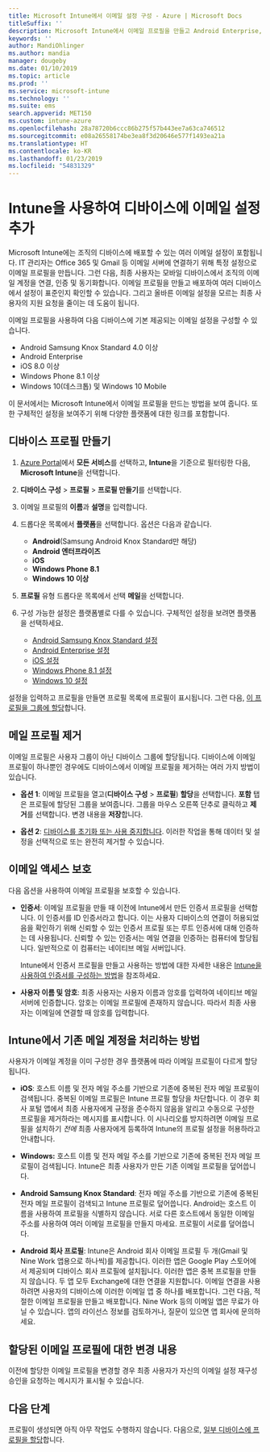 ```yaml
---
title: Microsoft Intune에서 이메일 설정 구성 - Azure | Microsoft Docs
titleSuffix: ''
description: Microsoft Intune에서 이메일 프로필을 만들고 Android Enterprise, iOS 및 Windows 디바이스에 이 프로필을 배포합니다. 이메일 프로필을 사용하여 관리 대상 디바이스에서 회사 이메일에 연결하는 데 사용할 인증 방법과 이메일 서버를 비롯한 일반적인 이메일 설정을 구성합니다.
keywords: ''
author: MandiOhlinger
ms.author: mandia
manager: dougeby
ms.date: 01/10/2019
ms.topic: article
ms.prod: ''
ms.service: microsoft-intune
ms.technology: ''
ms.suite: ems
search.appverid: MET150
ms.custom: intune-azure
ms.openlocfilehash: 28a78720b6ccc86b275f57b443ee7a63ca746512
ms.sourcegitcommit: e08a26558174be3ea8f3d20646e577f1493ea21a
ms.translationtype: HT
ms.contentlocale: ko-KR
ms.lasthandoff: 01/23/2019
ms.locfileid: "54831329"
---
```

# <a name="add-email-settings-to-devices-using-intune"></a>Intune을 사용하여 디바이스에 이메일 설정 추가

Microsoft Intune에는 조직의 디바이스에 배포할 수 있는 여러 이메일 설정이 포함됩니다. IT 관리자는 Office 365 및 Gmail 등 이메일 서버에 연결하기 위해 특정 설정으로 이메일 프로필을 만듭니다. 그런 다음, 최종 사용자는 모바일 디바이스에서 조직의 이메일 계정을 연결, 인증 및 동기화합니다. 이메일 프로필을 만들고 배포하여 여러 디바이스에서 설정이 표준인지 확인할 수 있습니다. 그리고 올바른 이메일 설정을 모르는 최종 사용자의 지원 요청을 줄이는 데 도움이 됩니다.

이메일 프로필을 사용하여 다음 디바이스에 기본 제공되는 이메일 설정을 구성할 수 있습니다.

- Android Samsung Knox Standard 4.0 이상
- Android Enterprise
- iOS 8.0 이상
- Windows Phone 8.1 이상
- Windows 10(데스크톱) 및 Windows 10 Mobile

이 문서에서는 Microsoft Intune에서 이메일 프로필을 만드는 방법을 보여 줍니다. 또한 구체적인 설정을 보여주기 위해 다양한 플랫폼에 대한 링크를 포함합니다.

## <a name="create-a-device-profile"></a>디바이스 프로필 만들기

1. [Azure Portal](https://portal.azure.com)에서 **모든 서비스**를 선택하고, **Intune**을 기준으로 필터링한 다음, **Microsoft Intune**을 선택합니다.
2. **디바이스 구성** > **프로필** > **프로필 만들기**를 선택합니다.
3. 이메일 프로필의 **이름**과 **설명**을 입력합니다.
4. 드롭다운 목록에서 **플랫폼**을 선택합니다. 옵션은 다음과 같습니다.

    - **Android**(Samsung Android Knox Standard만 해당)
    - **Android 엔터프라이즈**
    - **iOS**
    - **Windows Phone 8.1**
    - **Windows 10 이상**

5. **프로필** 유형 드롭다운 목록에서 선택 **메일**을 선택합니다.
6. 구성 가능한 설정은 플랫폼별로 다를 수 있습니다. 구체적인 설정을 보려면 플랫폼을 선택하세요.

    - [Android Samsung Knox Standard 설정](email-settings-android.md)
    - [Android Enterprise 설정](email-settings-android-enterprise.md)
    - [iOS 설정](email-settings-ios.md)
    - [Windows Phone 8.1 설정](email-settings-windows-phone-8-1.md)
    - [Windows 10 설정](email-settings-windows-10.md)

설정을 입력하고 프로필을 만들면 프로필 목록에 프로필이 표시됩니다. 그런 다음, [이 프로필을 그룹에 할당](device-profile-assign.md)합니다.

## <a name="remove-an-email-profile"></a>메일 프로필 제거

이메일 프로필은 사용자 그룹이 아닌 디바이스 그룹에 할당됩니다. 디바이스에 이메일 프로필이 하나뿐인 경우에도 디바이스에서 이메일 프로필을 제거하는 여러 가지 방법이 있습니다.

- **옵션 1**: 이메일 프로필을 열고(**디바이스 구성** > **프로필**) **할당**을 선택합니다. **포함** 탭은 프로필에 할당된 그룹을 보여줍니다. 그룹을 마우스 오른쪽 단추로 클릭하고 **제거**를 선택합니다. 변경 내용을 **저장**합니다.

- **옵션 2**: [디바이스를 초기화 또는 사용 중지합니다](devices-wipe.md). 이러한 작업을 통해 데이터 및 설정을 선택적으로 또는 완전히 제거할 수 있습니다.

## <a name="secure-email-access"></a>이메일 액세스 보호

다음 옵션을 사용하여 이메일 프로필을 보호할 수 있습니다.

- **인증서**: 이메일 프로필을 만들 때 이전에 Intune에서 만든 인증서 프로필을 선택합니다. 이 인증서를 ID 인증서라고 합니다. 이는 사용자 디바이스의 연결이 허용되었음을 확인하기 위해 신뢰할 수 있는 인증서 프로필 또는 루트 인증서에 대해 인증하는 데 사용됩니다. 신뢰할 수 있는 인증서는 메일 연결을 인증하는 컴퓨터에 할당됩니다. 일반적으로 이 컴퓨터는 네이티브 메일 서버입니다.

  Intune에서 인증서 프로필을 만들고 사용하는 방법에 대한 자세한 내용은 [Intune을 사용하여 인증서를 구성하는 방법](certificates-configure.md)을 참조하세요.

- **사용자 이름 및 암호**: 최종 사용자는 사용자 이름과 암호를 입력하여 네이티브 메일 서버에 인증합니다. 암호는 이메일 프로필에 존재하지 않습니다. 따라서 최종 사용자는 이메일에 연결할 때 암호를 입력합니다.

## <a name="how-intune-handles-existing-email-accounts"></a>Intune에서 기존 메일 계정을 처리하는 방법

사용자가 이메일 계정을 이미 구성한 경우 플랫폼에 따라 이메일 프로필이 다르게 할당됩니다.

- **iOS**: 호스트 이름 및 전자 메일 주소를 기반으로 기존에 중복된 전자 메일 프로필이 검색됩니다. 중복된 이메일 프로필은 Intune 프로필 할당을 차단합니다. 이 경우 회사 포털 앱에서 최종 사용자에게 규정을 준수하지 않음을 알리고 수동으로 구성한 프로필을 제거하라는 메시지를 표시합니다. 이 시나리오를 방지하려면 이메일 프로필을 설치하기 *전에* 최종 사용자에게 등록하여 Intune의 프로필 설정을 허용하라고 안내합니다.

- **Windows:** 호스트 이름 및 전자 메일 주소를 기반으로 기존에 중복된 전자 메일 프로필이 검색됩니다. Intune은 최종 사용자가 만든 기존 이메일 프로필을 덮어씁니다.

- **Android Samsung Knox Standard**: 전자 메일 주소를 기반으로 기존에 중복된 전자 메일 프로필이 검색되고 Intune 프로필로 덮어씁니다. Android는 호스트 이름을 사용하여 프로필을 식별하지 않습니다. 서로 다른 호스트에서 동일한 이메일 주소를 사용하여 여러 이메일 프로필을 만들지 마세요. 프로필이 서로를 덮어씁니다.

- **Android 회사 프로필**: Intune은 Android 회사 이메일 프로필 두 개(Gmail 및 Nine Work 앱용으로 하나씩)를 제공합니다. 이러한 앱은 Google Play 스토어에서 제공되며 디바이스 회사 프로필에 설치됩니다. 이러한 앱은 중복 프로필을 만들지 않습니다. 두 앱 모두 Exchange에 대한 연결을 지원합니다. 이메일 연결을 사용하려면 사용자의 디바이스에 이러한 이메일 앱 중 하나를 배포합니다. 그런 다음, 적절한 이메일 프로필을 만들고 배포합니다. Nine Work 등의 이메일 앱은 무료가 아닐 수 있습니다. 앱의 라이선스 정보를 검토하거나, 질문이 있으면 앱 회사에 문의하세요.

## <a name="changes-to-assigned-email-profiles"></a>할당된 이메일 프로필에 대한 변경 내용

이전에 할당한 이메일 프로필을 변경할 경우 최종 사용자가 자신의 이메일 설정 재구성 승인을 요청하는 메시지가 표시될 수 있습니다.

## <a name="next-steps"></a>다음 단계

프로필이 생성되면 아직 아무 작업도 수행하지 않습니다. 다음으로, [일부 디바이스에 프로필을 할당](device-profile-assign.md)합니다.